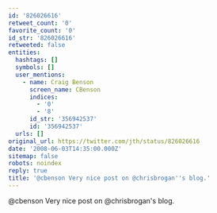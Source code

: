 ```yaml
---
id: '826026616'
retweet_count: '0'
favorite_count: '0'
id_str: '826026616'
retweeted: false
entities:
  hashtags: []
  symbols: []
  user_mentions:
    - name: Craig Benson
      screen_name: CBenson
      indices:
        - '0'
        - '8'
      id_str: '356942537'
      id: '356942537'
  urls: []
original_url: https://twitter.com/jth/status/826026616
date: '2008-06-03T14:35:00.000Z'
sitemap: false
robots: noindex
reply: true
title: '@cbenson Very nice post on @chrisbrogan''s blog.'
---
```


@cbenson Very nice post on @chrisbrogan's blog.